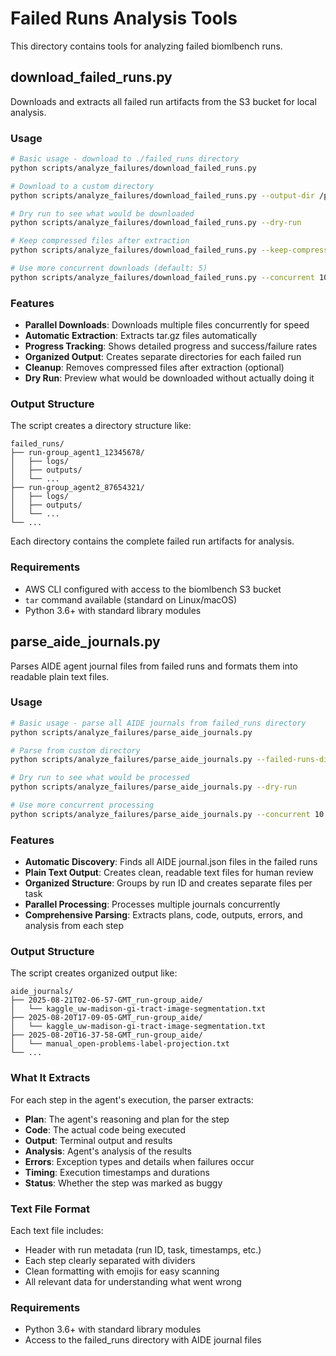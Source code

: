 # Failed Runs Analysis Tools

This directory contains tools for analyzing failed biomlbench runs.

## download_failed_runs.py

Downloads and extracts all failed run artifacts from the S3 bucket for local analysis.

### Usage

```bash
# Basic usage - download to ./failed_runs directory
python scripts/analyze_failures/download_failed_runs.py

# Download to a custom directory
python scripts/analyze_failures/download_failed_runs.py --output-dir /path/to/analysis

# Dry run to see what would be downloaded
python scripts/analyze_failures/download_failed_runs.py --dry-run

# Keep compressed files after extraction
python scripts/analyze_failures/download_failed_runs.py --keep-compressed

# Use more concurrent downloads (default: 5)
python scripts/analyze_failures/download_failed_runs.py --concurrent 10
```

### Features

- **Parallel Downloads**: Downloads multiple files concurrently for speed
- **Automatic Extraction**: Extracts tar.gz files automatically
- **Progress Tracking**: Shows detailed progress and success/failure rates  
- **Organized Output**: Creates separate directories for each failed run
- **Cleanup**: Removes compressed files after extraction (optional)
- **Dry Run**: Preview what would be downloaded without actually doing it

### Output Structure

The script creates a directory structure like:
```
failed_runs/
├── run-group_agent1_12345678/
│   ├── logs/
│   ├── outputs/
│   └── ...
├── run-group_agent2_87654321/
│   ├── logs/
│   ├── outputs/
│   └── ...
└── ...
```

Each directory contains the complete failed run artifacts for analysis.

### Requirements

- AWS CLI configured with access to the biomlbench S3 bucket
- `tar` command available (standard on Linux/macOS)
- Python 3.6+ with standard library modules

## parse_aide_journals.py

Parses AIDE agent journal files from failed runs and formats them into readable plain text files.

### Usage

```bash
# Basic usage - parse all AIDE journals from failed_runs directory
python scripts/analyze_failures/parse_aide_journals.py

# Parse from custom directory
python scripts/analyze_failures/parse_aide_journals.py --failed-runs-dir /path/to/failed_runs

# Dry run to see what would be processed
python scripts/analyze_failures/parse_aide_journals.py --dry-run

# Use more concurrent processing
python scripts/analyze_failures/parse_aide_journals.py --concurrent 10
```

### Features

- **Automatic Discovery**: Finds all AIDE journal.json files in the failed runs
- **Plain Text Output**: Creates clean, readable text files for human review
- **Organized Structure**: Groups by run ID and creates separate files per task
- **Parallel Processing**: Processes multiple journals concurrently
- **Comprehensive Parsing**: Extracts plans, code, outputs, errors, and analysis from each step

### Output Structure

The script creates organized output like:
```
aide_journals/
├── 2025-08-21T02-06-57-GMT_run-group_aide/
│   └── kaggle_uw-madison-gi-tract-image-segmentation.txt
├── 2025-08-20T17-09-05-GMT_run-group_aide/
│   └── kaggle_uw-madison-gi-tract-image-segmentation.txt
├── 2025-08-20T16-37-58-GMT_run-group_aide/
│   └── manual_open-problems-label-projection.txt
└── ...
```

### What It Extracts

For each step in the agent's execution, the parser extracts:
- **Plan**: The agent's reasoning and plan for the step
- **Code**: The actual code being executed  
- **Output**: Terminal output and results
- **Analysis**: Agent's analysis of the results
- **Errors**: Exception types and details when failures occur
- **Timing**: Execution timestamps and durations
- **Status**: Whether the step was marked as buggy

### Text File Format

Each text file includes:
- Header with run metadata (run ID, task, timestamps, etc.)
- Each step clearly separated with dividers
- Clean formatting with emojis for easy scanning
- All relevant data for understanding what went wrong

### Requirements

- Python 3.6+ with standard library modules
- Access to the failed_runs directory with AIDE journal files 